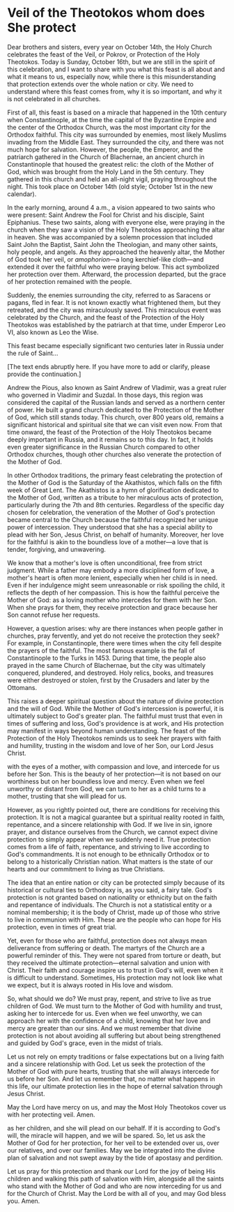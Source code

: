 # Veil of the Theotokos whom does She protect

Dear brothers and sisters, every year on October 14th, the Holy Church celebrates the feast of the Veil, or Pokrov, or Protection of the Holy Theotokos. Today is Sunday, October 16th, but we are still in the spirit of this celebration, and I want to share with you what this feast is all about and what it means to us, especially now, while there is this misunderstanding that protection extends over the whole nation or city. We need to understand where this feast comes from, why it is so important, and why it is not celebrated in all churches.

First of all, this feast is based on a miracle that happened in the 10th century when Constantinople, at the time the capital of the Byzantine Empire and the center of the Orthodox Church, was the most important city for the Orthodox faithful. This city was surrounded by enemies, most likely Muslims invading from the Middle East. They surrounded the city, and there was not much hope for salvation. However, the people, the Emperor, and the patriarch gathered in the Church of Blachernae, an ancient church in Constantinople that housed the greatest relic: the cloth of the Mother of God, which was brought from the Holy Land in the 5th century. They gathered in this church and held an all-night vigil, praying throughout the night. This took place on October 14th (old style; October 1st in the new calendar).

In the early morning, around 4 a.m., a vision appeared to two saints who were present: Saint Andrew the Fool for Christ and his disciple, Saint Epiphanius. These two saints, along with everyone else, were praying in the church when they saw a vision of the Holy Theotokos approaching the altar in heaven. She was accompanied by a solemn procession that included Saint John the Baptist, Saint John the Theologian, and many other saints, holy people, and angels. As they approached the heavenly altar, the Mother of God took her veil, or *amophorion*—a long kerchief-like cloth—and extended it over the faithful who were praying below. This act symbolized her protection over them. Afterward, the procession departed, but the grace of her protection remained with the people.

Suddenly, the enemies surrounding the city, referred to as Saracens or pagans, fled in fear. It is not known exactly what frightened them, but they retreated, and the city was miraculously saved. This miraculous event was celebrated by the Church, and the feast of the Protection of the Holy Theotokos was established by the patriarch at that time, under Emperor Leo VI, also known as Leo the Wise.

This feast became especially significant two centuries later in Russia under the rule of Saint... 

[The text ends abruptly here. If you have more to add or clarify, please provide the continuation.]

Andrew the Pious, also known as Saint Andrew of Vladimir, was a great ruler who governed in Vladimir and Suzdal. In those days, this region was considered the capital of the Russian lands and served as a northern center of power. He built a grand church dedicated to the Protection of the Mother of God, which still stands today. This church, over 800 years old, remains a significant historical and spiritual site that we can visit even now. From that time onward, the feast of the Protection of the Holy Theotokos became deeply important in Russia, and it remains so to this day. In fact, it holds even greater significance in the Russian Church compared to other Orthodox churches, though other churches also venerate the protection of the Mother of God. 

In other Orthodox traditions, the primary feast celebrating the protection of the Mother of God is the Saturday of the Akathistos, which falls on the fifth week of Great Lent. The Akathistos is a hymn of glorification dedicated to the Mother of God, written as a tribute to her miraculous acts of protection, particularly during the 7th and 8th centuries. Regardless of the specific day chosen for celebration, the veneration of the Mother of God's protection became central to the Church because the faithful recognized her unique power of intercession. They understood that she has a special ability to plead with her Son, Jesus Christ, on behalf of humanity. Moreover, her love for the faithful is akin to the boundless love of a mother—a love that is tender, forgiving, and unwavering.

We know that a mother's love is often unconditional, free from strict judgment. While a father may embody a more disciplined form of love, a mother's heart is often more lenient, especially when her child is in need. Even if her indulgence might seem unreasonable or risk spoiling the child, it reflects the depth of her compassion. This is how the faithful perceive the Mother of God: as a loving mother who intercedes for them with her Son. When she prays for them, they receive protection and grace because her Son cannot refuse her requests.

However, a question arises: why are there instances when people gather in churches, pray fervently, and yet do not receive the protection they seek? For example, in Constantinople, there were times when the city fell despite the prayers of the faithful. The most famous example is the fall of Constantinople to the Turks in 1453. During that time, the people also prayed in the same Church of Blachernae, but the city was ultimately conquered, plundered, and destroyed. Holy relics, books, and treasures were either destroyed or stolen, first by the Crusaders and later by the Ottomans. 

This raises a deeper spiritual question about the nature of divine protection and the will of God. While the Mother of God's intercession is powerful, it is ultimately subject to God's greater plan. The faithful must trust that even in times of suffering and loss, God's providence is at work, and His protection may manifest in ways beyond human understanding. The feast of the Protection of the Holy Theotokos reminds us to seek her prayers with faith and humility, trusting in the wisdom and love of her Son, our Lord Jesus Christ.

with the eyes of a mother, with compassion and love, and intercede for us before her Son. This is the beauty of her protection—it is not based on our worthiness but on her boundless love and mercy. Even when we feel unworthy or distant from God, we can turn to her as a child turns to a mother, trusting that she will plead for us.

However, as you rightly pointed out, there are conditions for receiving this protection. It is not a magical guarantee but a spiritual reality rooted in faith, repentance, and a sincere relationship with God. If we live in sin, ignore prayer, and distance ourselves from the Church, we cannot expect divine protection to simply appear when we suddenly need it. True protection comes from a life of faith, repentance, and striving to live according to God's commandments. It is not enough to be ethnically Orthodox or to belong to a historically Christian nation. What matters is the state of our hearts and our commitment to living as true Christians.

The idea that an entire nation or city can be protected simply because of its historical or cultural ties to Orthodoxy is, as you said, a fairy tale. God's protection is not granted based on nationality or ethnicity but on the faith and repentance of individuals. The Church is not a statistical entity or a nominal membership; it is the body of Christ, made up of those who strive to live in communion with Him. These are the people who can hope for His protection, even in times of great trial.

Yet, even for those who are faithful, protection does not always mean deliverance from suffering or death. The martyrs of the Church are a powerful reminder of this. They were not spared from torture or death, but they received the ultimate protection—eternal salvation and union with Christ. Their faith and courage inspire us to trust in God's will, even when it is difficult to understand. Sometimes, His protection may not look like what we expect, but it is always rooted in His love and wisdom.

So, what should we do? We must pray, repent, and strive to live as true children of God. We must turn to the Mother of God with humility and trust, asking her to intercede for us. Even when we feel unworthy, we can approach her with the confidence of a child, knowing that her love and mercy are greater than our sins. And we must remember that divine protection is not about avoiding all suffering but about being strengthened and guided by God's grace, even in the midst of trials.

Let us not rely on empty traditions or false expectations but on a living faith and a sincere relationship with God. Let us seek the protection of the Mother of God with pure hearts, trusting that she will always intercede for us before her Son. And let us remember that, no matter what happens in this life, our ultimate protection lies in the hope of eternal salvation through Jesus Christ. 

May the Lord have mercy on us, and may the Most Holy Theotokos cover us with her protecting veil. Amen.

as her children, and she will plead on our behalf. If it is according to God's will, the miracle will happen, and we will be spared. So, let us ask the Mother of God for her protection, for her veil to be extended over us, over our relatives, and over our families. May we be integrated into the divine plan of salvation and not swept away by the tide of apostasy and perdition.

Let us pray for this protection and thank our Lord for the joy of being His children and walking this path of salvation with Him, alongside all the saints who stand with the Mother of God and who are now interceding for us and for the Church of Christ. May the Lord be with all of you, and may God bless you. Amen.

